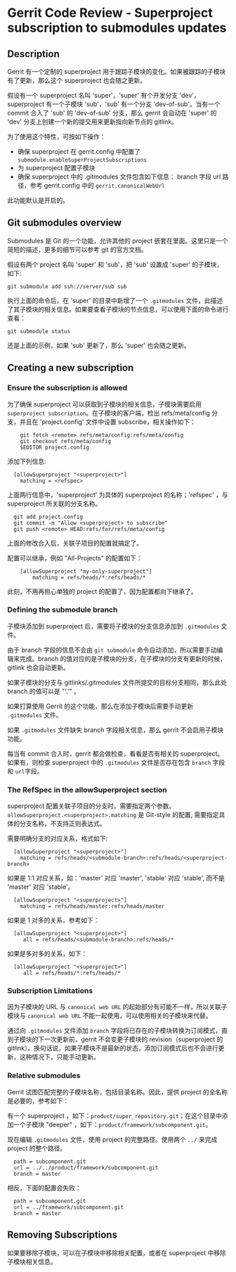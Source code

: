 # Gerrit Code Review - Superproject subscription to submodules updates

## Description

Gerrit 有一个定制的 superproject 用于跟踪子模块的变化。如果被跟踪的子模块有了更新，那么这个 superproject 也会随之更新。

假设有一个 superproject 名叫 'super'，'super' 有个开发分支 'dev'，superproject 有一个子模块 'sub'，'sub' 有一个分支 'dev-of-sub'。当有一个 commit 合入了 'sub' 的 'dev-of-sub' 分支，那么 gerrit 会自动在 'super' 的 'dev' 分支上创建一个新的提交用来更新指向新节点的 gitlink。

为了使用这个特性，可按如下操作：

 * 确保 superproject 在 gerrit.config 中配置了 `submodule.enableSuperProjectSubscriptions`
 * 为 superproject 配置子模块
 * 确保 superproject 中的 .gitmodules 文件包含如下信息：
    branch 字段
    url 路径，参考 gerrit.config 中的 `gerrit.canonicalWebUrl` 

此功能默认是开启的。

## Git submodules overview

Submodules 是 Git 的一个功能，允许其他的 project 嵌套在里面。这里只是一个简短的描述，更多的细节可以参考 git 的官方文档。

假设有两个 project 名叫 'super' 和 'sub'，把 'sub' 设置成 'super' 的子模块，如下:
```
git submodule add ssh://server/sub sub
```

执行上面的命令后，在 'super' 的目录中新增了一个 `.gitmodules` 文件，此描述了其子模块的相关信息。如果要查看子模块的节点信息，可以使用下面的命令进行查看：
```
git submodule status
```

还是上面的示例，如果 'sub' 更新了，那么 'super' 也会随之更新。

## Creating a new subscription

### Ensure the subscription is allowed

为了确保 superproject 可以获取到子模块的相关信息，子模块需要启用 `superproject subscription`。在子模块的客户端，检出 refs/meta/config 分支，并且在 'project.config' 文件中设置 subscribe，相关操作如下：
```
    git fetch <remote> refs/meta/config:refs/meta/config
    git checkout refs/meta/config
    $EDITOR project.config
```
添加下列信息:
```
  [allowSuperproject "<superproject>"]
    matching = <refspec>
```
上面两行信息中，'superproject' 为具体的 superproject 的名称；'refspec' ，与 superproject 所关联的分支名称。

```
  git add project.config
  git commit -m "Allow <superproject> to subscribe"
  git push <remote> HEAD:refs/for/refs/meta/config
```
上面的修改合入后，关联子项目的配置就搞定了。

配置可以继承，例如 "All-Projects" 的配置如下：
```
    [allowSuperproject "my-only-superproject"]
        matching = refs/heads/*:refs/heads/*
```
此刻，不用再担心单独的 project 的配置了，因为配置都向下继承了。

### Defining the submodule branch

子模块添加到 superproject 后，需要将子模块的分支信息添加到 `.gitmodules` 文件。

由于 branch 字段的信息不会由 `git submodule` 命令自动添加，所以需要手动编辑来完成。branch 的值对应的是子模块的分支，在子模块的分支有更新的时候，gitlink 也会自动更新。

如果子模块的分支与 gitlinks/.gitmodules 文件所提交的目标分支相同，那么此处 branch 的值可以是 "'.'" 。

如果打算使用 Gerrit 的这个功能，那么在添加子模块后需要手动更新 `.gitmodules` 文件。

如果 `.gitmodules` 文件缺失 branch 字段相关信息，那么 gerrit 不会启用子模块功能。

每当有 commit 合入时，gerrit 都会做检查，看看是否有相关的 superproject。如果有，则检查 superproject 中的 `.gitmodules` 文件是否存在包含 `branch` 字段和 `url`字段。

### The RefSpec in the allowSuperproject section

superproject 配置关联子项目的分支时，需要指定两个参数。`allowSuperproject.<superproject>.matching` 是 Git-style 的配置, 需要指定具体的分支名称，不支持正则表达式。

需要明确分支的对应关系，格式如下:

```
  [allowSuperproject "<superproject>"]
    matching = refs/heads/<submodule-branch>:refs/heads/<superproject-branch>
```

如果是 1:1 对应关系，如：'master' 对应 'master', 'stable' 对应 'stable', 而不是 'master' 对应 'stable'。

```
  [allowSuperproject "<superproject>"]
    matching = refs/heads/master:refs/heads/master
```

如果是 1 对多的关系，参考如下：
```
  [allowSuperproject "<superproject>"]
     all = refs/heads/<submodule-branch>:refs/heads/*
```

如果是多对多的关系，如下：

```
  [allowSuperproject "<superproject>"]
     all = refs/heads/*:refs/heads/*
```

### Subscription Limitations

因为子模块的 URL 与 `canonical web URL` 的起始部分有可能不一样，所以关联子模块与 `canonical web URL` 不能一起使用，可以使用相关的子模块来代替。

通过向 `.gitmodules` 文件添加 `branch` 字段将已存在的子模块转换为订阅模式，直到子模块的下一次更新前，gerrit 不会变更子模块的 revision（superproject 的 gitlink）。换句话说，如果子模块不是最新的状态，添加订阅模式后也不会进行更新，这种情况下，只能手动更新。

### Relative submodules

Gerrit 试图匹配完整的子模块名称，包括目录名称。因此，提供 project 的全名称是必要的，参考如下：

有一个 superproject ，如下：`product/super_repository.git`；在这个目录中添加一个子模块 "deeper" ，如下：`product/framework/subcomponent.git`。

现在编辑 `.gitmodules` 文件，使用 project 的完整路径。使用两个 `../` 来完成 project 的整个路径。

```
  path = subcomponent.git
  url = ../../product/framework/subcomponent.git
  branch = master
```

相反，下面的配置会失败：

```
  path = subcomponent.git
  url = ../framework/subcomponent.git
  branch = master
```

## Removing Subscriptions

如果要移除子模块，可以在子模块中移除相关配置，或者在 superproject 中移除子模块相关信息。

